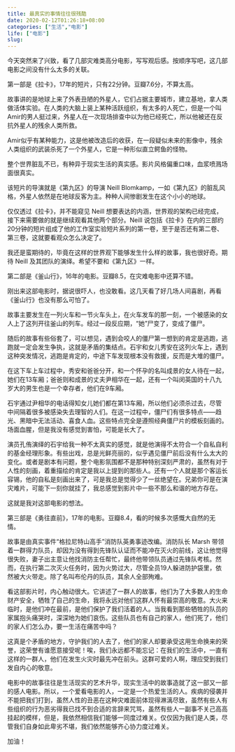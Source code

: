 ```yaml
---
title: 最真实的事情往往很残酷
date: 2020-02-12T01:26:18+08:00
categories: ["生活","电影"]
life: ["电影"]
slug: 
---
```


今天突然来了兴致，看了几部灾难类高分电影，写写观后感。按顺序写吧，这几部电影之间没有什么太多的关联。

第一部是《拉卡》，17年的短片，只有22分钟。豆瓣7.6分，不算太高。

故事讲的是地球上来了外表丑陋的外星人，它们占据主要城市，建立基地，拿人类做活体实验。在人类的大脑上装上某种活跃组织，有太多的人死亡，但是一个叫Amir的男人挺过来，外星人在一次现场排查中以为他已经死亡，所以他被还在反抗外星人的残余人类所救。

Amir似乎有某种能力，这是他被改造后的收获，在一段疑似未来的影像中，残余人类组织的武装杀死了一个外星人，它是一种形似直立鳄鱼的怪物。

整个世界脏乱不已，有种异于现实生活的真实感。影片风格偏重口味，血浆喷溅场面很真实。

该短片的导演就是《第九区》的导演 Neill Blomkamp，一如《第九区》的脏乱风格，外星人依然是在地球反客为主。种种人间惨剧发生在这个小小的地球。

仅仅透过《拉卡》，并不能窥见 Neill 想要表达的内涵，世界观的架构已经完成，接下来需要做的就是继续观看其他两个部分。Neill 说包括《拉卡》在内的三部约20分钟的短片组成了他的工作室实验短片系列的第一卷，至于是否还有第二卷、第三卷，这就要看观众怎么决定了。

我还是蛮期待的，毕竟在这样的世界观下能够发生什么样的故事，我也很好奇。期待 Neill 及其团队的演绎。希望不要和《第九区》一样。

第二部是《釜山行》，16年的电影。豆瓣8.5，在灾难电影中还算不错。

刚出来这部电影时，据说很吓人，也没敢看。这几天看了好几场人间喜剧，再看《釜山行》也没有那么可怕了。

故事主要发生在一列火车和一节火车头上，在火车发车的那一刻，一个被感染的女人上了这列开往釜山的列车。经过一段反应期，“她”尸变了，变成了僵尸。

随后的故事有些俗套了，可以想见，遇到会咬人的僵尸第一想到的肯定是逃跑，逃跑就一定会发生争执，这就是矛盾的集结点。石宇和女儿秀安在这列火车上，遇到这种突发情况，逃跑是肯定的，中途下车发现根本没有救援，反而是大堆的僵尸。

在这下车上车过程中，秀安和爸爸分开，和一个怀孕的名叫成景的女人待在一起，她们在13车厢；爸爸则和成景的丈夫尹相华在一起，还有一个叫闵英国的十八九岁大的男生也是一个幸存者，他们在9车厢。

石宇通过尹相华的电话得知女儿她们都在第13车厢，所以他们必须杀过去，尽管中间隔着很多被感染失去理智的人们。在这一过程中，僵尸们有很多特点——趋光、黑暗中无法活动、喜食人血。这些特点完全是遵照经典僵尸片的模板刻画的。场面血腥，但是我没有感觉到害怕，可能是长大了。

演员孔侑演绎的石宇给我一种不太真实的感觉，就是他演得不太符合一个自私自利的基金经理形象。有些出戏，总是光鲜亮丽的，似乎遇见僵尸前后没有什么太大的变化。或者是剧本有问题，整个电影氛围都不是那种特别深刻严肃的，虽然有对于人性的刻画，着重描绘的肯定是我以上提到的那些人。还有一个人就是那个客运长容锡，他的自私是刻画出来了，可是我总是觉得少了一丝绝望在。兄弟你可是在演灾难片，可能下一刻你就挂了，我总感觉到影片中一些不那么和谐的地方存在。

这就是我对这部电影的想法。

第三部是《勇往直前》，17年的电影。豆瓣8.4，看的时候多次感慨大自然的无情。

故事是由真实事件“格拉尼特山高手”消防队英勇事迹改编。消防队长 Marsh 带领着一群得力队员，却因为没有得到先锋队认证而不能冲在灭火的前线，这让他觉得很失败，妻子出主意让他找消防主任帮忙，最终他带领队员通过先锋队考核。然而，在执行第二次灭火任务时，因为火势过大，尽管全员19人躲进防护袋里，依然被大火带走。除了名叫布伦丹的队员，其余人全部殉难。

看这部影片时，内心触动很大。它讲述了一群人的故事，他们为了大多数人的生命财产安全，牺牲了自己的生命，我将永远对他们这群人怀有最崇高的敬意。大火来临时，是他们冲在最前，是他们保护了我们活着的人。当我看到那些牺牲的队员的家属抱头痛哭时，深深地为她们哀伤。这些队员也有自己的家人，他们死了，他们的家人们怎么办，要一生活在痛苦中吗？

这真是个矛盾的地方，守护我们的人去了，他们的家人却要承受这用生命换来的荣誉，这荣誉有谁愿意接受呢！唉，我们永远都不能忘记：在我们的生活中，一直有这样的一群人，他们在发生火灾时最先冲在前头。这群可爱的人啊，理应受到我们发自内心的敬意。

电影中的故事往往是生活现实的艺术升华，现实生活中的故事造就了这一部又一部的感人电影。所以，一个爱看电影的人，一定是一个热爱生活的人。疾病的侵袭并不能把我们打到，虽然人性的丑恶在这种灾难面前体现得淋漓尽致，虽然有些人有些组织的行为恶劣得我已找不到合适的言辞来咒骂，虽然有些人一副事不关己高高挂起的模样，但是，我依然相信我们能够一同度过难关。仅仅因为我们是人类，尽管我们自身如此卑劣不堪，我们依然能够齐心协力度过难关。

加油！